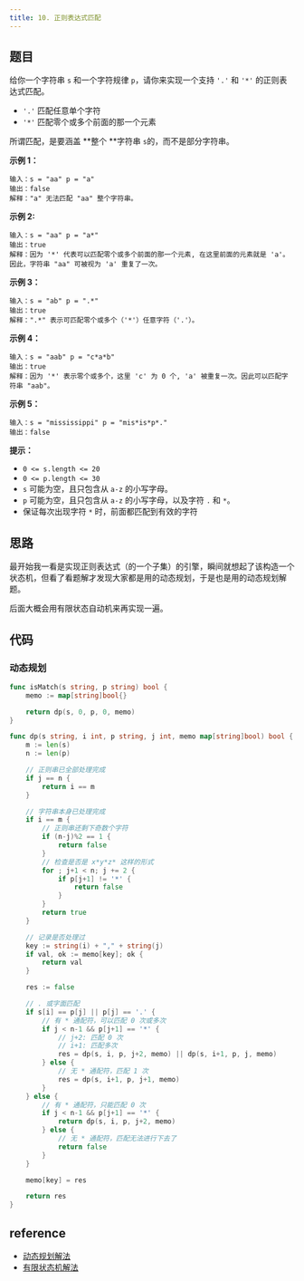 ```yaml
---
title: 10. 正则表达式匹配
---
```


## 题目

给你一个字符串 `s` 和一个字符规律 `p`，请你来实现一个支持 `'.'` 和 `'*'` 的正则表达式匹配。

- `'.'` 匹配任意单个字符
- `'*'` 匹配零个或多个前面的那一个元素

所谓匹配，是要涵盖 **整个 **字符串 `s`的，而不是部分字符串。

**示例 1：**

```
输入：s = "aa" p = "a"
输出：false
解释："a" 无法匹配 "aa" 整个字符串。
```

**示例 2:**

```
输入：s = "aa" p = "a*"
输出：true
解释：因为 '*' 代表可以匹配零个或多个前面的那一个元素, 在这里前面的元素就是 'a'。因此，字符串 "aa" 可被视为 'a' 重复了一次。
```

**示例 3：**

```
输入：s = "ab" p = ".*"
输出：true
解释：".*" 表示可匹配零个或多个（'*'）任意字符（'.'）。
```

**示例 4：**

```
输入：s = "aab" p = "c*a*b"
输出：true
解释：因为 '*' 表示零个或多个，这里 'c' 为 0 个, 'a' 被重复一次。因此可以匹配字符串 "aab"。
```

**示例 5：**

```
输入：s = "mississippi" p = "mis*is*p*."
输出：false
```

**提示：**

- `0 <= s.length <= 20`
- `0 <= p.length <= 30`
- `s` 可能为空，且只包含从 `a-z` 的小写字母。
- `p` 可能为空，且只包含从 `a-z` 的小写字母，以及字符 `.` 和 `*`。
- 保证每次出现字符 `*` 时，前面都匹配到有效的字符

## 思路

最开始我一看是实现正则表达式（的一个子集）的引擎，瞬间就想起了该构造一个状态机，但看了看题解才发现大家都是用的动态规划，于是也是用的动态规划解题。

后面大概会用有限状态自动机来再实现一遍。

## 代码

### 动态规划

```go
func isMatch(s string, p string) bool {
	memo := map[string]bool{}

	return dp(s, 0, p, 0, memo)
}

func dp(s string, i int, p string, j int, memo map[string]bool) bool {
	m := len(s)
	n := len(p)

	// 正则串已全部处理完成
	if j == n {
		return i == m
	}

	// 字符串本身已处理完成
	if i == m {
		// 正则串还剩下奇数个字符
		if (n-j)%2 == 1 {
			return false
		}
		// 检查是否是 x*y*z* 这样的形式
		for ; j+1 < n; j += 2 {
			if p[j+1] != '*' {
				return false
			}
		}
		return true
	}

	// 记录是否处理过
	key := string(i) + "," + string(j)
	if val, ok := memo[key]; ok {
		return val
	}

	res := false

	// . 或字面匹配
	if s[i] == p[j] || p[j] == '.' {
		// 有 * 通配符，可以匹配 0 次或多次
		if j < n-1 && p[j+1] == '*' {
			// j+2: 匹配 0 次
			// i+1: 匹配多次
			res = dp(s, i, p, j+2, memo) || dp(s, i+1, p, j, memo)
		} else {
			// 无 * 通配符，匹配 1 次
			res = dp(s, i+1, p, j+1, memo)
		}
	} else {
		// 有 * 通配符，只能匹配 0 次
		if j < n-1 && p[j+1] == '*' {
			return dp(s, i, p, j+2, memo)
		} else {
			// 无 * 通配符，匹配无法进行下去了
			return false
		}
	}

	memo[key] = res

	return res
}
```

## reference

- [动态规划解法](https://ipfs.io/ipfs/QmV6iA2VknVBuJaAT2TS4H8NNQB6risM5kLWkqUrj9XSj6)
- [有限状态机解法](https://leetcode-cn.com/problems/regular-expression-matching/solution/yi-bu-dao-wei-zhi-jie-an-zheng-ze-biao-da-shi-de-s/)
